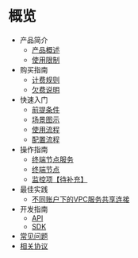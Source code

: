 # 概览

- 产品简介
  * [产品概述](/privatelink/introduction/privatelink)
  * [使用限制](/privatelink/introduction/limit)
- 购买指南
  * [计费规则](/privatelink/buyguide/chargerule)
  * [欠费说明](/privatelink/buyguide/owe)
- 快速入门
  * [前提条件](/privatelink/briefguide/precondition)
  * [场景图示](/privatelink/briefguide/scene)
  * [使用流程](/privatelink/briefguide/usageprocess)
  * [配置流程](/privatelink/briefguide/setup)
- 操作指南
  * [终端节点服务](/privatelink/guide/endpointservice)
  * [终端节点](/privatelink/guide/endpoint)
  * [监控项【待补充】](/privatelink/guide/monitor)
- 最佳实践
  * [不同账户下的VPC服务共享连接](/privatelink/practice/example)
- 开发指南
  * [API](/privatelink/developmentguide/API)
  * [SDK](/privatelink/developmentguide/SDK)
- [常见问题](/privatelink/faq)
- [相关协议](/privatelink/relevantprotocol)

